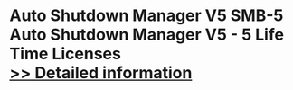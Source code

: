 # Auto Shutdown Manager V5 SMB-5<br />Auto Shutdown Manager V5 - 5 Life Time Licenses<br />[>> Detailed information](https://secure.shareit.com/shareit/product.html?productid=300599107&affiliateid=200057808)